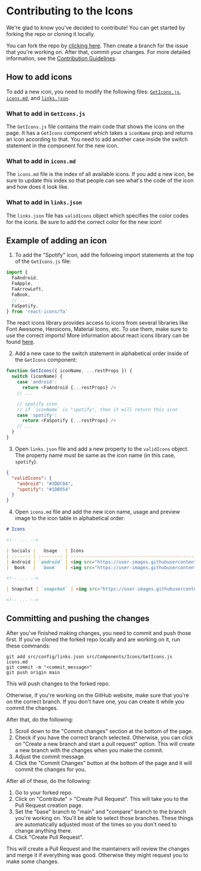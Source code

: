 # Contributing to the Icons

We're glad to know you've decided to contribute!
You can get started by forking the repo or cloning it locally.

You can fork the repo by [clicking here](https://github.com/EddieHubCommunity/LinkFree/fork). Then create a branch for the issue that you're working on. After that, commit your changes. For more detailed information, see the [Contribution Guidelines](https://github.com/EddieHubCommunity/LinkFree/blob/main/docs/contributing/CONTRIBUTING.md).

## How to add icons

To add a new icon, you need to modify the following files: [`GetIcons.js`](https://github.com/EddieHubCommunity/LinkFree/blob/main/src/Components/Icons/GetIcons.js), [`icons.md`](https://github.com/EddieHubCommunity/LinkFree/blob/main/icons.md), and [`links.json`](https://github.com/EddieHubCommunity/LinkFree/blob/main/src/config/links.json).

### What to add in `GetIcons.js`

The `GetIcons.js` file contains the main code that shows the icons on the page. It has a `GetIcons` component which takes a `iconName` prop and returns an icon according to that. You need to add another case inside the switch statement in the component for the new icon.

### What to add in `icons.md`

The `icons.md` file is the index of all available icons. If you add a new icon, be sure to update this index so that people can see what's the code of the icon and how does it look like.

### What to add in `links.json`

The `links.json` file has `validIcons` object which specifies the color codes for the icons. Be sure to add the correct color for the new icon!

## Example of adding an icon

1. To add the "Spotify" icon, add the following import statements at the top of the `GetIcons.js` file:

```js
import {
  FaAndroid,
  FaApple,
  FaArrowLeft,
  FaBook,
  // ...
  FaSpotify,
} from 'react-icons/fa'
```

The react icons library provides access to icons from several libraries like Font Awesome, Heroicons, Material Icons, etc. To use them, make sure to use the correct imports! More information about react icons library can be found [here](https://react-icons.github.io/react-icons/).

2. Add a new case to the switch statement in alphabetical order inside of the `GetIcons` component:

```js
function GetIcons({ iconName, ...restProps }) {
  switch (iconName) {
    case 'android':
      return <FaAndroid {...restProps} />
    // ...

    // spotify icon
    // if `iconName` is "spotify", then it will return this icon
    case 'spotify':
      return <FaSpotify {...restProps} />
    // ...
  }
}
```

3. Open `links.json` file and add a new property to the `validIcons` object. The property name must be same as the icon name (in this case, `spotify`).

```json
{
  "validIcons": {
    "android": "#3DDC84",
    "spotify": "#1DB954"
  }
}
```

4. Open `icons.md` file and add the new icon name, usage and preview image to the icon table in alphabetical order:

```markdown
# Icons

<!-- ... -->

| Socials |   Usage   | Icons                                                                                                                                  |  Socials   |    Usage     | Icons                                                                                                                                   |
| :-----: | :-------: | -------------------------------------------------------------------------------------------------------------------------------------- | :--------: | :----------: | --------------------------------------------------------------------------------------------------------------------------------------- |
| Android | `android` | <img src="https://user-images.githubusercontent.com/65664185/138502465-89cfadf2-6b54-4f3d-ac44-ceacdd4824ba.png" width=65% height=30%> |   Apple    |   `apple`    | <img src="https://user-images.githubusercontent.com/65664185/138502540-8e9b80bf-deae-4566-a41a-c63623e83c21.png" width=100% height=30%> |
|  Book   |  `book`   | <img src="https://user-images.githubusercontent.com/76985777/145391108-f8c08f8e-679f-45a3-ad58-83ef60aa28fe.png" width=65% height=30%> | Codeforces | `codeforces` | <img src="https://user-images.githubusercontent.com/91655303/148160942-870fdbb4-a57c-4861-afaa-241835390645.png" width=100% height=30%> |

<!-- ... -->

| Snapchat | `snapchat` | <img src="https://user-images.githubusercontent.com/91655303/148160774-755adc38-e089-4a20-910f-292b890e2c63.png" width=65% height=30%> | Spotify | `spotify` | <img src="<icon_preview_url_here>" width="100%" height="30%"> |

<!-- ... -->
```

## Committing and pushing the changes

After you've finished making changes, you need to commit and push those first.
If you've cloned the forked repo locally and are working on it, run these commands:

```
git add src/config/links.json src/Components/Icons/GetIcons.js icons.md
git commit -m "<commit_message>"
git push origin main
```

This will push changes to the forked repo.

Otherwise, if you're working on the GitHub website, make sure that you're on the correct branch. If you don't have one, you can create it while you commit the changes.

After that, do the following:

1. Scroll down to the "Commit changes" section at the bottom of the page.
2. Check if you have the correct branch selected. Otherwise, you can click on "Create a new branch and start a pull request" option. This will create a new branch with the changes when you make the commit.
3. Adjust the commit message.
4. Click the "Commit Changes" button at the bottom of the page and it will commit the changes for you.

After all of these, do the following:

1. Go to your forked repo.
2. Click on "Contribute" > "Create Pull Request". This will take you to the Pull Request creation page.
3. Set the "base" branch to "main" and "compare" branch to the branch you're working on. You'll be able to select those branches. These things are automatically adjusted most of the times so you don't need to change anything there.
4. Click "Create Pull Request".

This will create a Pull Request and the maintainers will review the changes and merge it if everything was good. Otherwise they might request you to
make some changes.
